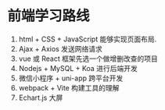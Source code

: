 # 前端学习路线

1. html + CSS + JavaScript 能够实现页面布局.
2. Ajax + Axios 发送网络请求
3. vue 或 React 框架先选一个做增删改查的项目
4. Nodejs + MySQL + Koa 进行后端开发
5. 微信小程序 + uni-app 跨平台开发
6. webpack + Vite 构建工具的理解
7. Echart.js 大屏
